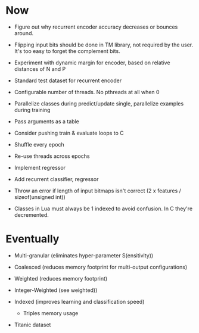 # Now

- Figure out why recurrent encoder accuracy decreases or bounces around.

- Flipping input bits should be done in TM library, not required by the user.
  It's too easy to forget the complement bits.
- Experiment with dynamic margin for encoder, based on relative distances of N
  and P
- Standard test dataset for recurrent encoder
- Configurable number of threads. No pthreads at all when 0
- Parallelize classes during predict/update single, parallelize examples during
  training

- Pass arguments as a table
- Consider pushing train & evaluate loops to C
- Shuffle every epoch
- Re-use threads across epochs

- Implement regressor
- Add recurrent classifier, regressor

- Throw an error if length of input bitmaps isn't correct (2 x features /
  sizeof(unsigned int))
- Classes in Lua must always be 1 indexed to avoid confusion. In C they're
  decremented.

# Eventually

- Multi-granular (eliminates hyper-parameter S(ensitivity))
- Coalesced (reduces memory footprint for multi-output configurations)
- Weighted (reduces memory footprint)
- Integer-Weighted (see weighted))
- Indexed (improves learning and classification speed)
    - Triples memory usage

- Titanic dataset
